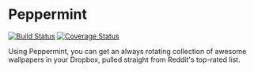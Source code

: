 # Peppermint

[![Build Status](https://travis-ci.org/nielsmaerten/peppermint.svg?branch=master)](https://travis-ci.org/nielsmaerten/peppermint)
[![Coverage Status](https://coveralls.io/repos/github/nielsmaerten/peppermint/badge.svg?branch=master)](https://coveralls.io/github/nielsmaerten/peppermint?branch=master)

Using Peppermint, you can get an always rotating collection of awesome wallpapers in your Dropbox, pulled straight from Reddit's top-rated list.
